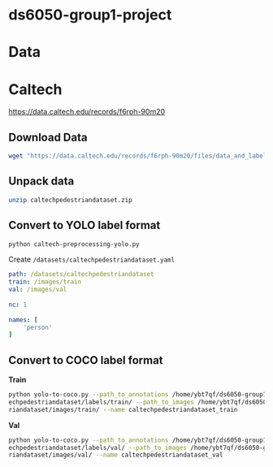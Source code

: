 # ds6050-group1-project

# Data

# Caltech
https://data.caltech.edu/records/f6rph-90m20

## Download Data
```bash
wget "https://data.caltech.edu/records/f6rph-90m20/files/data_and_labels.zip?download=1" -O caltechpedestriandataset.zip
```

## Unpack data
```bash
unzip caltechpedestriandataset.zip
```

## Convert to YOLO label format
```bash
python caltech-preprocessing-yolo.py
```

Create `/datasets/caltechpedestriandataset.yaml`
```yaml
path: /datasets/caltechpedestriandataset
train: /images/train
val: /images/val
    
nc: 1
    
names: [
    'person'
]
```

## Convert to COCO label format

**Train**
```bash
python yolo-to-coco.py --path_to_annotations /home/ybt7qf/ds6050-group1-project/datasets/calt
echpedestriandataset/labels/train/ --path_to_images /home/ybt7qf/ds6050-group1-project/datasets/caltechpedest
riandataset/images/train/ --name caltechpedestriandataset_train
```

**Val**
```bash
python yolo-to-coco.py --path_to_annotations /home/ybt7qf/ds6050-group1-project/datasets/calt
echpedestriandataset/labels/val/ --path_to_images /home/ybt7qf/ds6050-group1-project/datasets/caltechpedest
riandataset/images/val/ --name caltechpedestriandataset_val
```